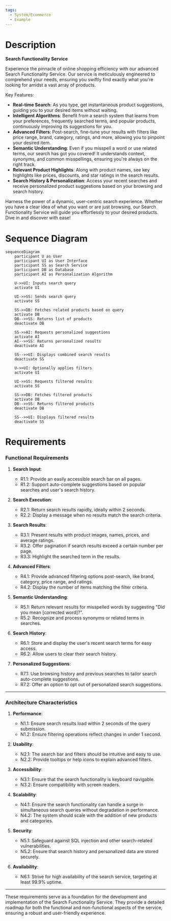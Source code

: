 ```yaml
---
tags:
  - System/Ecommerce
  - Example
---
```

# Description

**Search Functionality Service**

Experience the pinnacle of online shopping efficiency with our advanced Search Functionality Service. Our service is meticulously engineered to comprehend your needs, ensuring you swiftly find exactly what you're looking for amidst a vast array of products.

Key Features:
- **Real-time Search**: As you type, get instantaneous product suggestions, guiding you to your desired items without waiting.
- **Intelligent Algorithms**: Benefit from a search system that learns from your preferences, frequently searched terms, and popular products, continuously improving its suggestions for you.
- **Advanced Filters**: Post-search, fine-tune your results with filters like price range, brand, category, ratings, and more, allowing you to pinpoint your desired item.
- **Semantic Understanding**: Even if you misspell a word or use related terms, our search has got you covered! It understands context, synonyms, and common misspellings, ensuring you're always on the right track.
- **Relevant Product Highlights**: Along with product names, see key highlights like prices, discounts, and star ratings in the search results.
- **Search History & Personalization**: Access your recent searches and receive personalized product suggestions based on your browsing and search history.

Harness the power of a dynamic, user-centric search experience. Whether you have a clear idea of what you want or are just browsing, our Search Functionality Service will guide you effortlessly to your desired products. Dive in and discover with ease!

# Sequence Diagram

```mermaid
sequenceDiagram
    participant U as User
    participant UI as User Interface
    participant SS as Search Service
    participant DB as Database
    participant AI as Personalization Algorithm

    U->>UI: Inputs search query
    activate UI

    UI->>SS: Sends search query
    activate SS

    SS->>DB: Fetches related products based on query
    activate DB
    DB-->>SS: Returns list of products
    deactivate DB

    SS->>AI: Requests personalized suggestions
    activate AI
    AI-->>SS: Returns personalized results
    deactivate AI

    SS-->>UI: Displays combined search results
    deactivate SS

    U->>UI: Optionally applies filters
    activate UI

    UI->>SS: Requests filtered results
    activate SS

    SS->>DB: Fetches filtered products
    activate DB
    DB-->>SS: Returns filtered products
    deactivate DB

    SS-->>UI: Displays filtered results
    deactivate SS

```

# Requirements


### Functional Requirements

1. **Search Input**:
    - R1.1: Provide an easily accessible search bar on all pages.
    - R1.2: Support auto-complete suggestions based on popular searches and user's search history.

2. **Search Execution**:
    - R2.1: Return search results rapidly, ideally within 2 seconds.
    - R2.2: Display a message when no results match the search criteria.

3. **Search Results**:
    - R3.1: Present results with product images, names, prices, and average ratings.
    - R3.2: Offer pagination if search results exceed a certain number per page.
    - R3.3: Highlight the searched term in the results.

4. **Advanced Filters**:
    - R4.1: Provide advanced filtering options post-search, like brand, category, price range, and ratings.
    - R4.2: Display the number of items matching the filter criteria.

5. **Semantic Understanding**:
    - R5.1: Return relevant results for misspelled words by suggesting "Did you mean [corrected word]?".
    - R5.2: Recognize and process synonyms or related terms in searches.

6. **Search History**:
    - R6.1: Store and display the user's recent search terms for easy access.
    - R6.2: Allow users to clear their search history.

7. **Personalized Suggestions**:
    - R7.1: Use browsing history and previous searches to tailor search auto-complete suggestions.
    - R7.2: Offer an option to opt out of personalized search suggestions.

---

### Architecture Characteristics 

1. **Performance**:
    - N1.1: Ensure search results load within 2 seconds of the query submission.
    - N1.2: Ensure filtering operations reflect changes in under 1 second.

2. **Usability**:
    - N2.1: The search bar and filters should be intuitive and easy to use.
    - N2.2: Provide tooltips or help icons to explain advanced filters.

3. **Accessibility**:
    - N3.1: Ensure that the search functionality is keyboard navigable.
    - N3.2: Ensure compatibility with screen readers.

4. **Scalability**:
    - N4.1: Ensure the search functionality can handle a surge in simultaneous search queries without degradation in performance.
    - N4.2: The system should scale with the addition of new products and categories.

5. **Security**:
    - N5.1: Safeguard against SQL injection and other search-related vulnerabilities.
    - N5.2: Ensure that search history and personalized data are stored securely.

6. **Availability**:
    - N6.1: Strive for high availability of the search service, targeting at least 99.9% uptime.

---

These requirements serve as a foundation for the development and implementation of the Search Functionality Service. They provide a detailed roadmap for both the functional and non-functional aspects of the service, ensuring a robust and user-friendly experience.
